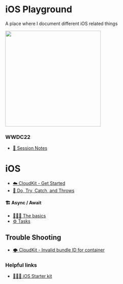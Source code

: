 # iOS Playground
A place where I document different iOS related things

<img width="300" src="https://user-images.githubusercontent.com/12765774/164473461-d4f5ce13-5cb8-43e7-be93-7304110a0a69.gif">

### WWDC22 

* [📝 Session Notes](https://github.com/HugoPrinsloo/iOS-Playground/tree/develop/WWDC22)

# iOS

* [☁️ CloudKit - Get Started](https://github.com/HugoPrinsloo/iOS-Playground/blob/develop/iOS/CloudKit%20-%20Get%20started.md)
* [🏸 Do, Try, Catch, and Throws](https://github.com/HugoPrinsloo/iOS-Playground/blob/develop/iOS/Do%2C%20Try%2C%20Catch%2C%20and%20Throws%20in%20Swift.md)

#### 🏗 Async / Await 
* [👷🏼‍♂️ The basics](https://github.com/HugoPrinsloo/iOS-Playground/blob/develop/iOS/Async:Await%20Basics.md)
* [⚙️ Tasks](https://github.com/HugoPrinsloo/iOS-Playground/blob/develop/iOS/Async:Await%20Task.md)

## Trouble Shooting
* [🌩 CloudKit - Invalid bundle ID for container](https://github.com/HugoPrinsloo/iOS-Playground/blob/develop/Trouble%20Shooting/Cloudkit%20issues.md)

### Helpful links
* [💁🏻‍♂️ iOS Starter kit](https://github.com/jrasmusson/ios-starter-kit)




